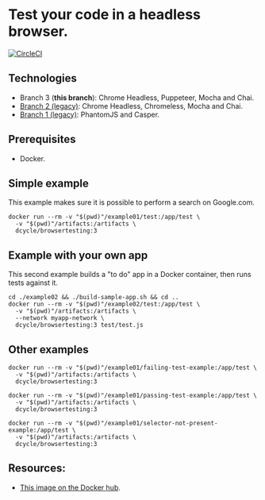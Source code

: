 Test your code in a headless browser.
=====

[![CircleCI](https://circleci.com/gh/dcycle/docker-browsertesting/tree/3.svg?style=svg)](https://circleci.com/gh/dcycle/docker-browsertesting/tree/3)

Technologies
-----

* Branch 3 (**this branch**): Chrome Headless, Puppeteer, Mocha and Chai.
* [Branch 2 (legacy)](https://github.com/dcycle/docker-browsertesting/tree/2): Chrome Headless, Chromeless, Mocha and Chai.
* [Branch 1 (legacy)](https://github.com/dcycle/docker-browsertesting/tree/1): PhantomJS and Casper.

Prerequisites
-----

* Docker.

Simple example
-----

This example makes sure it is possible to perform a search on Google.com.

    docker run --rm -v "$(pwd)"/example01/test:/app/test \
      -v "$(pwd)"/artifacts:/artifacts \
      dcycle/browsertesting:3

Example with your own app
-----

This second example builds a "to do" app in a Docker container, then runs tests
against it.

    cd ./example02 && ./build-sample-app.sh && cd ..
    docker run --rm -v "$(pwd)"/example02/test:/app/test \
      -v "$(pwd)"/artifacts:/artifacts \
      --network myapp-network \
      dcycle/browsertesting:3 test/test.js

Other examples
-----

    docker run --rm -v "$(pwd)"/example01/failing-test-example:/app/test \
      -v "$(pwd)"/artifacts:/artifacts \
      dcycle/browsertesting:3

    docker run --rm -v "$(pwd)"/example01/passing-test-example:/app/test \
      -v "$(pwd)"/artifacts:/artifacts \
      dcycle/browsertesting:3

    docker run --rm -v "$(pwd)"/example01/selector-not-present-example:/app/test \
      -v "$(pwd)"/artifacts:/artifacts \
      dcycle/browsertesting:3

Resources:
-----

* [This image on the Docker hub](https://hub.docker.com/r/dcycle/browsertesting/).
